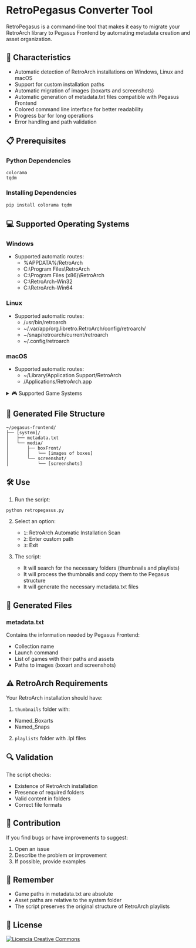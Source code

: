 # RetroPegasus Converter Tool

RetroPegasus is a command-line tool that makes it easy to migrate your RetroArch library to Pegasus Frontend by automating metadata creation and asset organization.

## 🚀 Characteristics

- Automatic detection of RetroArch installations on Windows, Linux and macOS
- Support for custom installation paths
- Automatic migration of images (boxarts and screenshots)
- Automatic generation of metadata.txt files compatible with Pegasus Frontend
- Colored command line interface for better readability
- Progress bar for long operations
- Error handling and path validation

## 📋 Prerequisites

### Python Dependencies
```
colorama
tqdm
```

### Installing Dependencies
```bash
pip install colorama tqdm
```

## 💻 Supported Operating Systems

### Windows
- Supported automatic routes:
  - %APPDATA%/RetroArch
  - C:\Program Files\RetroArch
  - C:\Program Files (x86)\RetroArch
  - C:\\RetroArch-Win32
  - C:\\RetroArch-Win64

### Linux
- Supported automatic routes:
  - /usr/bin/retroarch
  - ~/.var/app/org.libretro.RetroArch/config/retroarch/
  - ~/snap/retroarch/current/retroarch
  - ~/.config/retroarch

### macOS
- Supported automatic routes:
  - ~/Library/Application Support/RetroArch
  - /Applications/RetroArch.app

<details>
  <summary>🎮 Supported Game Systems</summary>
  - mastersystem.png = Sega - Master System - Mark III
  - Amstrad - CPC = amstradcpc
  - Amstrad - GX4000 = gx4000
  - Arduboy Inc - Arduboy = arduboy
  - Atari - 2600 = atari2600
  - Atari - 5200 = atari5200
  - Atari - 7800 = atari7800
  - Atari - 8-bit = atari8bit
  - Atari - Jaguar = atarijaguar
  - Atari - Lynx = atarilynx
  - Atari - ST = atarist
  - Atomiswave = atomiswave
  - Bandai - WonderSwan = wonderswan
  - Bandai - WonderSwan Color = wonderswancolor
  - Cannonball = cannonball
  - Casio - Loopy = loopy
  - Casio - PV-1000 = pv1000
  - Cave Story = cavestory
  - ChaiLove = chailove
  - Coleco - ColecoVision = colecovision
  - Commodore - 64 = c64
  - Commodore - Amiga = amiga
  - Commodore - CD32 = amigacd32
  - Commodore - CDTV = amigacdtv
  - Commodore - PET = pet
  - Commodore - Plus-4 = plus
  - Commodore - VIC-20 = vic20
  - DOOM = doom
  - DOS = dos
  - Dinothawr = dinothawr
  - Emerson - Arcadia 2001 = arcadia2001
  - Entex - Adventure Vision = entex
  - Epoch - Super Cassette Vision = scv
  - FBNeo - Arcade Games = fbneo
  - Fairchild - Channel F = channelf
  - Flashback = flashback
  - Funtech - Super Acan = superarcan
  - GCE - Vectrex = vectrex
  - GamePark - GP32 = gp32
  - Handheld Electronic Game = heg
  - Hartung - Game Master = gamemaster
  - Jump 'n Bump = jumpnbump
  - LeapFrog - Leapster Learning Game System = leapfrog
  - LowRes NX = lowresnx
  - Lutro = lutro
  - MAME = mame
  - Magnavox - Odyssey2 = odyssey2
  - Mattel - Intellivision = intellivision
  - Microsoft - MSX = msx
  - Microsoft - MSX2 = msx2
  - Microsoft - Xbox = xbox
  - Microsoft - Xbox 360 = xbox360
  - MrBoom = mrboom
  - NEC - PC Engine - TurboGrafx 16 = tg16
  - NEC - PC Engine CD - TurboGrafx-CD = tgcd
  - NEC - PC Engine SuperGrafx = supergrafx
  - NEC - PC-8001 - PC-8801 = pc8001
  - NEC - PC-98 = necpc98
  - NEC - PC-FX = nepcfx
  - Nintendo - Family Computer Disk System = ndisk
  - Nintendo - Game Boy = gb
  - Nintendo - Game Boy Advance = gba
  - Nintendo - Game Boy Color = gbc
  - Nintendo - GameCube = gamecube
  - Nintendo - Nintendo 3DS = 3ds
  - Nintendo - Nintendo 64 = n64
  - Nintendo - Nintendo 64DD = n64dd
  - Nintendo - Nintendo DS = nds
  - Nintendo - Nintendo DSi = ndsi
  - Nintendo - Nintendo Entertainment System = nes
  - Nintendo - Pokemon Mini = nmini
  - Nintendo - Satellaview = satellaview
  - Nintendo - Sufami Turbo = sufami
  - Nintendo - Super Nintendo Entertainment System = snes
  - Nintendo - Virtual Boy = virtualboy
  - Nintendo - Wii = wii
  - Nintendo - Wii U = wiiu
  - Philips - CD-i = cdimono1
  - Philips - Videopac+ = videopac
  - Quake = quake
  - Quake II = quakeii
  - Quake III = quakeiii
  - RCA - Studio II = studioii
  - RPG Maker = rpgmaker
  - Rick Dangerous = rick
  - SNK - Neo Geo = ngp
  - SNK - Neo Geo CD = ngcd
  - SNK - Neo Geo Pocket = ngp
  - SNK - Neo Geo Pocket Color = ngpc
  - ScummVM = scummvm
  - Sega - 32X = 32x
  - Sega - Dreamcast = dreamcast
  - Sega - Game Gear = gamegear
  - Sega - Master System - Mark III = mastersystem
  - Sega - Mega Drive - Genesis = megadrive
  - Sega - Mega-CD - Sega CD = segacd
  - Sega - Naomi = naomi
  - Sega - Naomi 2 = naomi2
  - Sega - PICO = segapico
  - Sega - SG-1000 = sg1000
  - Sega - Saturn = saturn
  - Sharp - X1 = sharpx1
  - Sharp - X68000 = x68000
  - Sinclair - ZX 81 = sinclair
  - Sinclair - ZX Spectrum = spectrum
  - Sony - PlayStation = psx
  - Sony - PlayStation 2 = ps2
  - Sony - PlayStation 3 = ps3
  - Sony - PlayStation 4 = ps4
  - Sony - PlayStation Portable = psp
  - Sony - PlayStation Vita = vita
  - Spectravideo - SVI-318 - SVI-328 = spectravideo
  - TIC-80 = tic80
  - The 3DO Company - 3DO = 3do
  - Thomson - MOTO = thomson
  - Tiger - Game.com = gamecom
  - Tomb Raider = tombraider
  - VTech - CreatiVision = creatiVision
  - VTech - V.Smile = vsmile
  - Vircon32 = vircon32
  - WASM-4 = wasm4
  - Watara - Supervision = watara
  - Wolfenstein 3D = wolfenstein
</details>

## 📁 Generated File Structure

```
~/pegasus-frontend/
├── [system]/
│   ├── metadata.txt
│   └── media/
│       ├── boxFront/
│       │   └── [images of boxes]
│       └── screenshot/
│           └── [screenshots]
```

## 🛠️ Use

1. Run the script:
```bash
python retropegasus.py
```

2. Select an option:
   - `1`: RetroArch Automatic Installation Scan
   - `2`: Enter custom path
   - `3`: Exit

3. The script:
   - It will search for the necessary folders (thumbnails and playlists)
   - It will process the thumbnails and copy them to the Pegasus structure
   - It will generate the necessary metadata.txt files

## 📄 Generated Files

### metadata.txt
Contains the information needed by Pegasus Frontend:
- Collection name
- Launch command
- List of games with their paths and assets
- Paths to images (boxart and screenshots)

## ⚠️ RetroArch Requirements
Your RetroArch installation should have:
1. `thumbnails` folder with:
- Named_Boxarts
- Named_Snaps
2. `playlists` folder with .lpl files

## 🔍 Validation

The script checks:
- Existence of RetroArch installation
- Presence of required folders
- Valid content in folders
- Correct file formats

## 🤝 Contribution

If you find bugs or have improvements to suggest:
1. Open an issue
2. Describe the problem or improvement
3. If possible, provide examples

## 📝 Remember

- Game paths in metadata.txt are absolute
- Asset paths are relative to the system folder
- The script preserves the original structure of RetroArch playlists

## 📜 License

<a rel="license" href="http://creativecommons.org/licenses/by-nc-sa/4.0/"><img alt="Licencia Creative Commons" style="border-width:0" src="https://i.creativecommons.org/l/by-nc-sa/4.0/88x31.png" /></a><br /><a rel="license" href="http://creativecommons.org/licenses/by-nc-sa/4.0/"></a>
